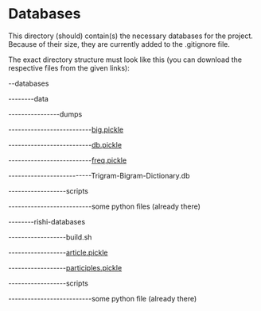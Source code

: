 # Databases

This directory (should) contain(s) the necessary databases for the project. Because of their size, they are currently added to the .gitignore file.

The exact directory structure must look like this (you can download the respective files from the given links):

--databases

--------data

----------------dumps

--------------------------[big.pickle](https://drive.google.com/file/d/1HMjHA-1EjiGol9BmYNl0TLioeJOe9g9k/view?usp=sharing)

--------------------------[db.pickle](https://drive.google.com/file/d/1yGxo4rcrxrY_W1nEh34Lbwre1pdS3nOv/view?usp=sharing)

--------------------------[freq.pickle](https://drive.google.com/file/d/1Yb0afL3qt3vvpS4mruyCHeJ03fmie67J/view?usp=sharing)

--------------------------Trigram-Bigram-Dictionary.db

------------------scripts

--------------------------some python files (already there)

--------rishi-databases

------------------build.sh

------------------[article.pickle](https://drive.google.com/open?id=1wMel_8TpX7l4aeViGIoXYNjOPl157raW)

------------------[participles.pickle](https://drive.google.com/file/d/1ZWalO9ADelgmOoMXT5tti6QPBxLRnVrq/view?usp=sharing)

------------------scripts

--------------------------some python file (already there)

